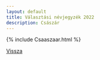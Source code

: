 ```yaml
---
layout: default
title: Választási névjegyzék 2022
description: Császár
---
```


{% include Csaaszaar.html %}

[Vissza](./)